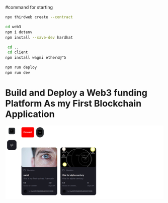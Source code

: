 #command for starting

```bash
npx thirdweb create --contract
```

```bash
cd web3
npm i dotenv
npm install --save-dev hardhat
```

```bash
 cd ..
 cd client
npm install wagmi ethers@^5
```

```bash
npm run deploy
npm run dev
```

# Build and Deploy a Web3 funding Platform As my First Blockchain Application

![Crowdfunding](homepage.png)
